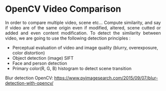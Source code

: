 # OpenCV Video Comparison
<p align="justify">In order to compare multiple video, scene etc... Compute similarity, and say if video are of the same origin even if modified, altered, scene cutted or added and even content modification. To detect the similarity between video, we are going to use the following detection principles :</p>

- Perceptual evaluation of video and image quality (blurry, overexposure, color distortion)
- Object detection (image) SIFT
- Face and person detection
- Primary color(R, G, B) histogram to detect scene transition


Blur detection OpenCV: https://www.pyimagesearch.com/2015/09/07/blur-detection-with-opencv/
